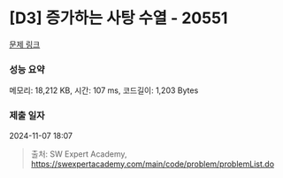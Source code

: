 # [D3] 증가하는 사탕 수열 - 20551 

[문제 링크](https://swexpertacademy.com/main/code/problem/problemDetail.do?contestProbId=AY4XhKTKU0IDFARM) 

### 성능 요약

메모리: 18,212 KB, 시간: 107 ms, 코드길이: 1,203 Bytes

### 제출 일자

2024-11-07 18:07



> 출처: SW Expert Academy, https://swexpertacademy.com/main/code/problem/problemList.do